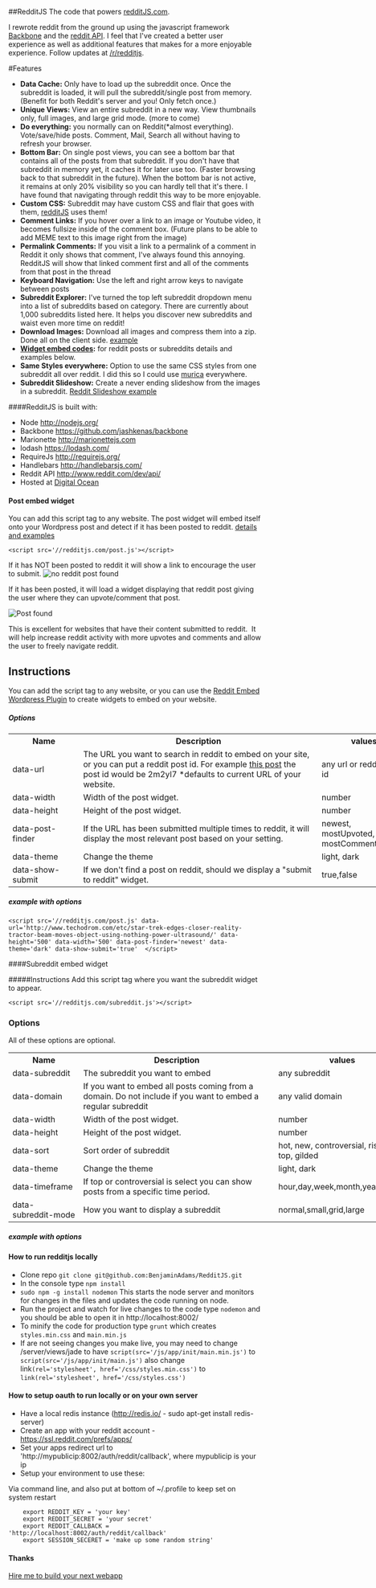 ##RedditJS
The code that powers [redditJS.com](http://www.redditjs.com).

I rewrote reddit from the ground up using the javascript framework [Backbone](https://github.com/jashkenas/backbone) and the [reddit API](http://www.reddit.com/dev/api/).  I feel that I've created a better user experience as well as additional features that makes for a more enjoyable experience.  Follow updates at [/r/redditjs](http://www.reddit.com/r/redditjs).

#Features
 * **Data Cache:**  Only have to load up the subreddit once.  Once the subreddit is loaded, it will pull the subreddit/single post from memory. (Benefit for both Reddit's server and you!  Only fetch once.)
 * **Unique Views:**  View an entire subreddit in a new way.  View thumbnails only, full images, and large grid mode.  (more to come)
 * **Do everything:** you normally can on Reddit(*almost everything).  Vote/save/hide posts.  Comment, Mail, Search all without having to refresh your browser.
 * **Bottom Bar:** On single post views, you can see a bottom bar that contains all of the posts from that subreddit.  If you don't have that subreddit in memory yet, it caches it for later use too. (Faster browsing back to that subreddit in the future).  When the bottom bar is not active, it remains at only 20% visibility so you can hardly tell that it's there.  I have found that navigating through reddit this way to be more enjoyable.
 * **Custom CSS:** Subreddit may have custom CSS and flair that goes with them, [redditJS](http://www.redditjs.com) uses them!
 * **Comment Links:** If you hover over a link to an image or Youtube video, it becomes fullsize inside of the comment box.  (Future plans to be able to add MEME text to this image right from the image)
 * **Permalink Comments:** If you visit a link to a permalink of a comment in Reddit it only shows that comment, I've always found this annoying.  RedditJS will show that linked comment first and all of the comments from that post in the thread
 * **Keyboard Navigation:** Use the left and right arrow keys to navigate between posts
 * **Subreddit Explorer:** I've turned the top left subreddit dropdown menu into a list of subreddits based on category.  There are currently about 1,000 subreddits listed here.  It helps you discover new subreddits and waist even more time on reddit!
 * **Download Images:** Download all images and compress them into a zip.  Done all on the client side. [example](http://www.redditjs.com/download/aww)
 * **[Widget embed codes](http://embed.redditjs.com):**  for reddit posts or subreddits details and examples below.
 * **Same Styles everywhere:** Option to use the same CSS styles from one subreddit all over reddit. I did this so I could use [murica](http://redditjs.com/r/murica) everywhere.
 * **Subreddit Slideshow:** Create a never ending slideshow from the images in a subreddit.  [Reddit Slideshow example](http://redditjs.com/comments/aww/355ay7/slideshow)

####RedditJS is built with:
 * Node <http://nodejs.org/>
 * Backbone <https://github.com/jashkenas/backbone>
 * Marionette <http://marionettejs.com>
 * lodash <https://lodash.com/>
 * RequireJs <http://requirejs.org/>
 * Handlebars <http://handlebarsjs.com/>
 * Reddit API <http://www.reddit.com/dev/api/>
 * Hosted at [Digital Ocean]( https://www.digitalocean.com/?refcode=572549c85ce0)

#### Post embed widget
You can add this script tag to any website.  The post widget will embed itself onto your Wordpress post and detect if it has been posted to reddit.   [details and examples](http://embed.redditjs.com)

```<script src='//redditjs.com/post.js'></script>```

If it has NOT been posted to reddit it will show a link to encourage the user to submit.
![no reddit post found](http://i.imgur.com/OLJjzkx.png)

If it has been posted, it will load a widget displaying that reddit post giving the user where they can upvote/comment that post.

![Post found](http://i.imgur.com/GXj1FKO.png)

This is excellent for websites that have their content submitted to reddit.  It will help increase reddit activity with more upvotes and comments and allow the user to freely navigate reddit.

## Instructions

You can add the script tag to any website, or you can use the [Reddit Embed Wordpress Plugin](https://github.com/BenjaminAdams/wp-redditjs) to create widgets to embed on your website.


##### Options

<table style='width:800px'>
<tr><th style='width:125px;'>Name</th><th>Description</th> <th>values</th> </tr>
<tr><td>data-url</td><td>The URL you want to search in reddit to embed on your site, or you can put a reddit post id. For example <a href="http://www.reddit.com/r/technology/comments/2m2yl7/its_now_official_humanity_has_landed_a_probe_on_a">this post</a> the post id would be 2m2yl7 *defaults to current URL of your website.</td> <td>any url or reddit post id</td>  </tr>
<tr><td>data-width</td><td>Width of the post widget.</td> <td>number</td>  </tr>
<tr><td>data-height</td><td>Height of the post widget.</td> <td>number</td>  </tr>
<tr><td>data-post-finder</td><td>If the URL has been submitted multiple times to reddit, it will display the most relevant post based on your setting.</td> <td>newest, mostUpvoted, mostComments</td>  </tr>
<tr><td>data-theme</td><td>Change the theme</td> <td>light, dark </td></tr>
<tr><td>data-show-submit</td><td>If we don't find a post on reddit, should we display a "submit to reddit" widget.</td> <td>true,false</td>  </tr>
</table>

##### example with options

```
<script src='//redditjs.com/post.js' data-url='http://www.techodrom.com/etc/star-trek-edges-closer-reality-tractor-beam-moves-object-using-nothing-power-ultrasound/' data-height='500' data-width='500' data-post-finder='newest' data-theme='dark' data-show-submit='true'  </script>
```


####Subreddit embed widget

#####Instructions
Add this script tag where you want the subreddit widget to appear.


```<script src='//redditjs.com/subreddit.js'></script>```

<h3>Options</h3>
All of these options are optional.

<table style='width:800px'>
<tr><th style='width:125px;'>Name</th><th>Description</th> <th>values</th> </tr>
<tr><td>data-subreddit</td><td>The subreddit you want to embed</td> <td>any subreddit</td>   </tr>
<tr><td>data-domain</td><td>If you want to embed all posts coming from a domain. Do not include if you want to embed a regular subreddit</td> <td>any valid domain</td>   </tr>
<tr><td>data-width</td><td>Width of the post widget.</td> <td>number</td>  </tr>
<tr><td>data-height</td><td>Height of the post widget.</td> <td>number</td>  </tr>
<tr><td>data-sort</td><td>Sort order of subreddit</td> <td>hot, new, controversial, rising, top, gilded</td>  </tr>
<tr><td>data-theme</td><td>Change the theme</td> <td>light, dark  </tr>
<tr><td>data-timeframe</td><td>If top or controversial is select you can show posts from a specific time period.</td> <td>hour,day,week,month,year,all </tr>
<tr><td>data-subreddit-mode</td><td>How you want to display a subreddit</td> <td>normal,small,grid,large</td>  </tr>
</table>

##### example with options
<script src='//redditjs.com/subreddit.js' data-subreddit='BeavisAndButthead' data-height='500' data-width='500' data-sort='top' data-theme='light' data-timeframe='month' data-subreddit-mode='grid'></script>


#### How to run redditjs locally
 * Clone repo `git clone git@github.com:BenjaminAdams/RedditJS.git`
 * In the console type `npm install`
 * `sudo npm -g install nodemon` This starts the node server and monitors for changes in the files and updates the code running on node.
 * Run the project and watch for live changes to the code type `nodemon` and you should be able to open it in http://localhost:8002/ 
 * To minify the code for production type `grunt` which creates `styles.min.css` and `main.min.js`
 * If are not seeing changes you make live, you may need to change /server/views/jade to have `script(src='/js/app/init/main.min.js')` to `script(src='/js/app/init/main.js')` also change link`(rel='stylesheet', href='/css/styles.min.css')` to `link(rel='stylesheet', href='/css/styles.css')`

#### How to setup oauth to run locally or on your own server
* Have a local redis instance (http://redis.io/ - sudo apt-get install redis-server)
* Create an app with your reddit account - https://ssl.reddit.com/prefs/apps/
* Set your apps redirect url to 'http://mypublicip:8002/auth/reddit/callback', where mypublicip is your ip
* Setup your environment to use these:

Via command line, and also put at bottom of ~/.profile to keep set on system restart
```
    export REDDIT_KEY = 'your key'
    export REDDIT_SECRET = 'your secret'
    export REDDIT_CALLBACK = 'http://localhost:8002/auth/reddit/callback'
    export SESSION_SECERET = 'make up some random string'
```

#### Thanks
[Hire me to build your next webapp](mailto:armastevs@gmail.com)
